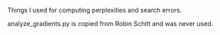 Things I used for computing perplexities and search errors.

analyze_gradients.py is copied from Robin Schitt and was never used.